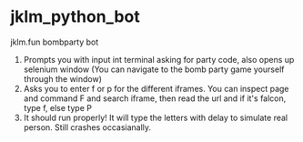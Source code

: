 # jklm_python_bot
jklm.fun bombparty bot

1. Prompts you with input int terminal asking for party code, also opens up selenium window (You can navigate to the bomb party game yourself through the window)
2. Asks you to enter f or p for the different iframes. You can inspect page and command F and search iframe, then read the url and if it's falcon, type f, else type P
3. It should run properly! It will type the letters with delay to simulate real person. Still crashes occasianally.
